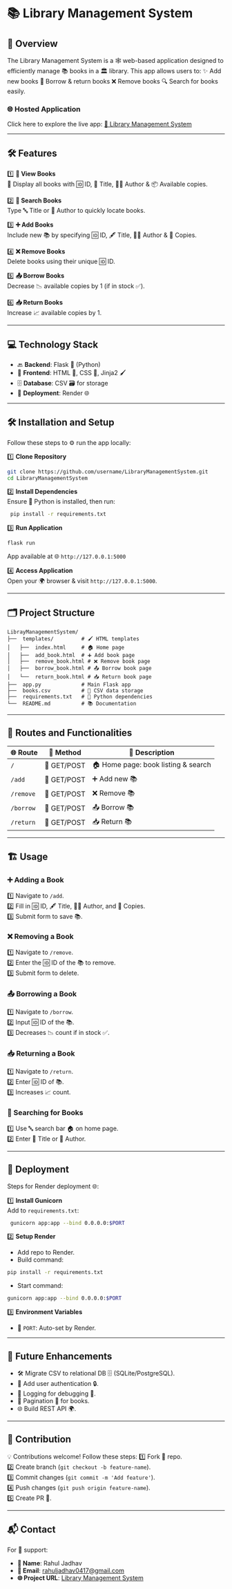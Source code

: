# 📚 Library Management System

## 🌟 Overview

The Library Management System is a 🕸️ web-based application designed to efficiently manage 📚 books in a 🏛️ library. This app allows users to:
✨ Add new books
🔄 Borrow & return books
❌ Remove books
🔍 Search for books easily.

### 🌐 Hosted Application

Click here to explore the live app: [🚀 Library Management System](https://library-management-9kzq.onrender.com)

---

## 🛠️ Features

1️⃣ **📖 View Books**\
📝 Display all books with 🆔 ID, 📘 Title, 👩‍💻 Author & 📦 Available copies.

2️⃣ **🔎 Search Books**\
Type 🔤 Title or 👤 Author to quickly locate books.

3️⃣ **➕ Add Books**\
Include new 📚 by specifying 🆔 ID, 🖋️ Title, 🧑‍🎨 Author & 🔢 Copies.

4️⃣ **❌ Remove Books**\
Delete books using their unique 🆔 ID.

5️⃣ **📤 Borrow Books**\
Decrease 📉 available copies by 1 (if in stock ✅).

6️⃣ **📥 Return Books**\
Increase 📈 available copies by 1.

---

## 💻 Technology Stack

- 🔙 **Backend**: Flask 🐍 (Python)
- 🎨 **Frontend**: HTML 📄, CSS 🎨, Jinja2 🖌️
- 🗄️ **Database**: CSV 🗃️ for storage
- 🚀 **Deployment**: Render 🌐

---

## 🛠️ Installation and Setup

Follow these steps to ⚙️ run the app locally:

1️⃣ **Clone Repository**

```bash
git clone https://github.com/username/LibraryManagementSystem.git
cd LibraryManagementSystem
```

2️⃣ **Install Dependencies**\
Ensure 🐍 Python is installed, then run:

```bash
 pip install -r requirements.txt
```

3️⃣ **Run Application**

```bash
flask run
```

App available at 🌐 `http://127.0.0.1:5000`

4️⃣ **Access Application**\
Open your 🌍 browser & visit `http://127.0.0.1:5000`.

---

## 🗂️ Project Structure

```
LibrayManagementSystem/
├──  templates/         # 🖌️ HTML templates
│   ├──  index.html     # 🏠 Home page
│   ├──  add_book.html  # ➕ Add book page
│   ├──  remove_book.html # ❌ Remove book page
│   ├──  borrow_book.html # 📤 Borrow book page
│   └──  return_book.html # 📥 Return book page
├──  app.py             # Main Flask app
├──  books.csv          # 📜 CSV data storage
├──  requirements.txt   # 🐍 Python dependencies
└──  README.md          # 📚 Documentation
```

---

## 🔗 Routes and Functionalities

| 🌐 Route  | 🚦 Method   | 📃 Description                      |
| --------- | ----------- | ----------------------------------- |
| `/`       | 🔄 GET/POST | 🏠 Home page: book listing & search |
| `/add`    | 🔄 GET/POST | ➕ Add new 📚                        |
| `/remove` | 🔄 GET/POST | ❌ Remove 📚                         |
| `/borrow` | 🔄 GET/POST | 📤 Borrow 📚                        |
| `/return` | 🔄 GET/POST | 📥 Return 📚                        |

---

## 🏗️ Usage

### ➕ Adding a Book

1️⃣ Navigate to `/add`.\
2️⃣ Fill in 🆔 ID, 🖋️ Title, 👩‍💻 Author, and 🔢 Copies.\
3️⃣ Submit form to save 📚.

### ❌ Removing a Book

1️⃣ Navigate to `/remove`.\
2️⃣ Enter the 🆔 ID of the 📚 to remove.\
3️⃣ Submit form to delete.

### 📤 Borrowing a Book

1️⃣ Navigate to `/borrow`.\
2️⃣ Input 🆔 ID of the 📚.\
3️⃣ Decreases 📉 count if in stock ✅.

### 📥 Returning a Book

1️⃣ Navigate to `/return`.\
2️⃣ Enter 🆔 ID of 📚.\
3️⃣ Increases 📈 count.

### 🔎 Searching for Books

1️⃣ Use 🔤 search bar 🏠 on home page.\
2️⃣ Enter 📘 Title or 👤 Author.

---

## 🚀 Deployment

Steps for Render deployment 🌐:

1️⃣ **Install Gunicorn**\
Add to `requirements.txt`:

```bash
 gunicorn app:app --bind 0.0.0.0:$PORT
```

2️⃣ **Setup Render**

- Add repo to Render.
- Build command:

```bash
pip install -r requirements.txt
```

- Start command:

```bash
gunicorn app:app --bind 0.0.0.0:$PORT
```

3️⃣ **Environment Variables**

- 🔢 `PORT`: Auto-set by Render.

---

## 🔮 Future Enhancements

- 🛠️ Migrate CSV to relational DB 🗄️ (SQLite/PostgreSQL).
- 🔑 Add user authentication 🔒.
- 📜 Logging for debugging 🐞.
- 🔢 Pagination 📖 for books.
- 🌐 Build REST API 🌍.

---

## 🤝 Contribution

💡 Contributions welcome! Follow these steps:
1️⃣ Fork 🍴 repo.\
2️⃣ Create branch (`git checkout -b feature-name`).\
3️⃣ Commit changes (`git commit -m 'Add feature'`).\
4️⃣ Push changes (`git push origin feature-name`).\
5️⃣ Create PR 📩.



---

## 📬 Contact

For 📩 support:

- **👤 Name**: Rahul Jadhav
- **📧 Email**: [rahuljadhav0417@gmail.com](mailto\:rahuljadhav0417@gmail.com)
- **🌐 Project URL**: [Library Management System](https://library-management-9kzq.onrender.com)

